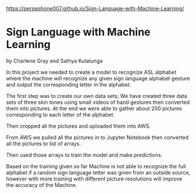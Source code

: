 https://persephone007.github.io/Sign-Language-with-Machine-Learning/
# Sign Language with Machine Learning
by Charlene Gray and Sathya Kulatunga


In this project we needed to create a model to recognize ASL alphabet where the machine will recognize any given sign language alphabet gesture and output the corresponding letter in the alphabet.

The first step was to create our own data sets; We have created three data sets of three skin tones using small videos of hand gestures then converted them into pictures. At the end we were able to gather about 200 pictures corresponding to each letter of the alphabet.

Then cropped all the pictures and uploaded them into AWS.

From AWS we pulled all the pictures in to Jupyter Notebook then converted all the pictures to list of arrays.

Then used those arrays to train the model and make predictions.

Based on the training given so far Machine is not able to recognize the full alphabet if a random sign language letter was given from an outside source, however with more training with different picture resolutions will improve the accuracy of the Machine.
